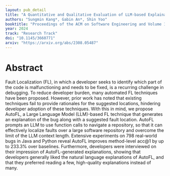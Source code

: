 ```yaml
---
layout: pub_detail
title: "A Quantitative and Qualitative Evaluation of LLM-based Explainable Fault Localization"
authors: "Sungmin Kang*, Gabin An*, Shin Yoo"
booktitle: "Proceedings of the ACM on Software Engineering and Volume 1, Number FSE (FSE'24)"
year: 2024
track: "Research Track"
doi: "10.1145/3660771"
arxiv: "https://arxiv.org/abs/2308.05487"
---
```


# Abstract

Fault Localization (FL), in which a developer seeks to identify which part of the code is malfunctioning and needs to be fixed, is a recurring challenge in debugging. To reduce developer burden, many automated FL techniques have been proposed. However, prior work has noted that existing techniques fail to provide rationales for the suggested locations, hindering developer adoption of these techniques. With this in mind, we propose AutoFL, a Large Language Model (LLM)-based FL technique that generates an explanation of the bug along with a suggested fault location. AutoFL prompts an LLM to use function calls to navigate a repository, so that it can effectively localize faults over a large software repository and overcome the limit of the LLM context length. Extensive experiments on 798 real-world bugs in Java and Python reveal AutoFL improves method-level acc@1 by up to 233.3% over baselines. Furthermore, developers were interviewed on their impression of AutoFL-generated explanations, showing that developers generally liked the natural language explanations of AutoFL, and that they preferred reading a few, high-quality explanations instead of many.
